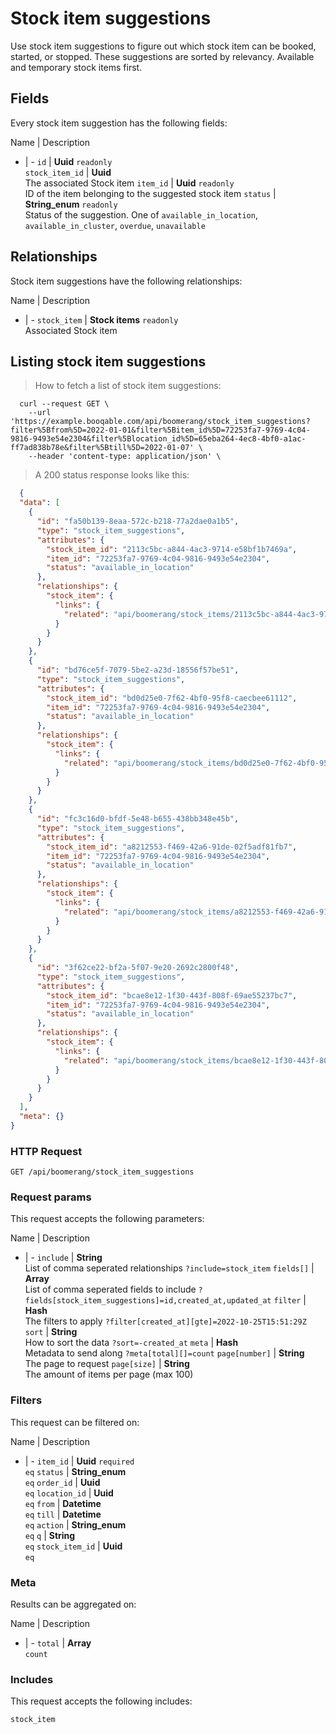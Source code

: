 # Stock item suggestions

Use stock item suggestions to figure out which stock item can be booked, started, or stopped. These suggestions are sorted by relevancy. Available and temporary stock items first.

## Fields
Every stock item suggestion has the following fields:

Name | Description
- | -
`id` | **Uuid** `readonly`<br>
`stock_item_id` | **Uuid** <br>The associated Stock item
`item_id` | **Uuid** `readonly`<br>ID of the item belonging to the suggested stock item
`status` | **String_enum** `readonly`<br>Status of the suggestion. One of `available_in_location`, `available_in_cluster`, `overdue`, `unavailable`


## Relationships
Stock item suggestions have the following relationships:

Name | Description
- | -
`stock_item` | **Stock items** `readonly`<br>Associated Stock item


## Listing stock item suggestions



> How to fetch a list of stock item suggestions:

```shell
  curl --request GET \
    --url 'https://example.booqable.com/api/boomerang/stock_item_suggestions?filter%5Bfrom%5D=2022-01-01&filter%5Bitem_id%5D=72253fa7-9769-4c04-9816-9493e54e2304&filter%5Blocation_id%5D=65eba264-4ec8-4bf0-a1ac-ff7ad838b78e&filter%5Btill%5D=2022-01-07' \
    --header 'content-type: application/json' \
```

> A 200 status response looks like this:

```json
  {
  "data": [
    {
      "id": "fa50b139-8eaa-572c-b218-77a2dae0a1b5",
      "type": "stock_item_suggestions",
      "attributes": {
        "stock_item_id": "2113c5bc-a844-4ac3-9714-e58bf1b7469a",
        "item_id": "72253fa7-9769-4c04-9816-9493e54e2304",
        "status": "available_in_location"
      },
      "relationships": {
        "stock_item": {
          "links": {
            "related": "api/boomerang/stock_items/2113c5bc-a844-4ac3-9714-e58bf1b7469a"
          }
        }
      }
    },
    {
      "id": "bd76ce5f-7079-5be2-a23d-18556f57be51",
      "type": "stock_item_suggestions",
      "attributes": {
        "stock_item_id": "bd0d25e0-7f62-4bf0-95f8-caecbee61112",
        "item_id": "72253fa7-9769-4c04-9816-9493e54e2304",
        "status": "available_in_location"
      },
      "relationships": {
        "stock_item": {
          "links": {
            "related": "api/boomerang/stock_items/bd0d25e0-7f62-4bf0-95f8-caecbee61112"
          }
        }
      }
    },
    {
      "id": "fc3c16d0-bfdf-5e48-b655-438bb348e45b",
      "type": "stock_item_suggestions",
      "attributes": {
        "stock_item_id": "a8212553-f469-42a6-91de-02f5adf81fb7",
        "item_id": "72253fa7-9769-4c04-9816-9493e54e2304",
        "status": "available_in_location"
      },
      "relationships": {
        "stock_item": {
          "links": {
            "related": "api/boomerang/stock_items/a8212553-f469-42a6-91de-02f5adf81fb7"
          }
        }
      }
    },
    {
      "id": "3f62ce22-bf2a-5f07-9e20-2692c2800f48",
      "type": "stock_item_suggestions",
      "attributes": {
        "stock_item_id": "bcae8e12-1f30-443f-808f-69ae55237bc7",
        "item_id": "72253fa7-9769-4c04-9816-9493e54e2304",
        "status": "available_in_location"
      },
      "relationships": {
        "stock_item": {
          "links": {
            "related": "api/boomerang/stock_items/bcae8e12-1f30-443f-808f-69ae55237bc7"
          }
        }
      }
    }
  ],
  "meta": {}
}
```

### HTTP Request

`GET /api/boomerang/stock_item_suggestions`

### Request params

This request accepts the following parameters:

Name | Description
- | -
`include` | **String** <br>List of comma seperated relationships `?include=stock_item`
`fields[]` | **Array** <br>List of comma seperated fields to include `?fields[stock_item_suggestions]=id,created_at,updated_at`
`filter` | **Hash** <br>The filters to apply `?filter[created_at][gte]=2022-10-25T15:51:29Z`
`sort` | **String** <br>How to sort the data `?sort=-created_at`
`meta` | **Hash** <br>Metadata to send along `?meta[total][]=count`
`page[number]` | **String** <br>The page to request
`page[size]` | **String** <br>The amount of items per page (max 100)


### Filters

This request can be filtered on:

Name | Description
- | -
`item_id` | **Uuid** `required`<br>`eq`
`status` | **String_enum** <br>`eq`
`order_id` | **Uuid** <br>`eq`
`location_id` | **Uuid** <br>`eq`
`from` | **Datetime** <br>`eq`
`till` | **Datetime** <br>`eq`
`action` | **String_enum** <br>`eq`
`q` | **String** <br>`eq`
`stock_item_id` | **Uuid** <br>`eq`


### Meta

Results can be aggregated on:

Name | Description
- | -
`total` | **Array** <br>`count`


### Includes

This request accepts the following includes:

`stock_item`





